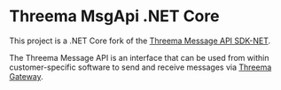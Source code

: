 # Threema MsgApi .NET Core

This project is a .NET Core fork of the [Threema Message API SDK-NET](https://gateway.threema.ch/en/developer/sdk-net). 

The Threema Message API is an interface that can be used from within customer-specific software to send and receive messages via [Threema Gateway](https://gateway.threema.ch/en).
